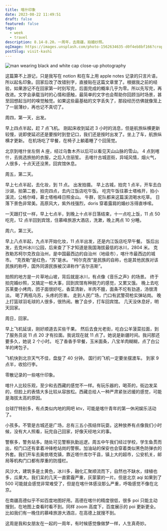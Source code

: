 ```yaml
---
title: 喀什印象
date: 2023-08-22 11:49:51
draft: false
featured: false
tags:
  - week
  - travel
description: 8.14-8.20，一周年，去南疆，拍婚纱照。
ogImage: https://images.unsplash.com/photo-1562634635-d0f4eb8bf166?crop=entropy&cs=tinysrgb&fit=max&fm=jpg&ixid=M3wzNjAwOTd8MHwxfHNlYXJjaHwyMHx8a2FzaGl8ZW58MHwwfHx8MTY5MjY3NjIyNXww&ixlib=rb-4.0.3&q=80&w=1080
postSlug: visit-kashi
---
```


![man wearing black and white cap close-up photography](https://images.unsplash.com/photo-1562634635-d0f4eb8bf166?crop=entropy&cs=tinysrgb&fit=max&fm=jpg&ixid=M3wzNjAwOTd8MHwxfHNlYXJjaHwyMHx8a2FzaGl8ZW58MHwwfHx8MTY5MjY3NjIyNXww&ixlib=rb-4.0.3&q=80&w=1080)

这篇算不上游记，只是我写在 notion 和在车上用 apple notes 记录的只言片语，所以起名印象。回家后改了改错别字，直接贴在这篇文章里了。根据我之前的经验，如果游记不在回家第一时刻写完，后面完成的概率几乎为零。所以先写完，再改进。文字会承载当时的心情和感触，最简单的文字也会帮助你回顾当时场景，甚至回想起当时的嗅觉触觉。如果这些最基础的文字丢失了，那段经历仿佛就像笼上了一层薄纱，再也记不真切了。

周四，第一天，出发。

早上四点半起，赶 7 点飞机。 刚起床收到延迟 3 小时的消息，但是航旅纵横更新较慢，说即使延迟还是要按时到登记口，我们还是按时出发了。坐上了车，航旅纵横才更新。 在机场吃了早餐，在椅子上躺着睡了个回笼觉。

北京到喀什坐左侧 A 座，经过乌鲁木齐以后可以看见天山山脉的雪山。 4 点到喀什，去挑选旅拍的衣服，之后入住丽笙。 去喀什古城逛街，异域风情，烟火气，人很多，十点天还没黑，回宾馆休息。

周五，第二天。

早上七点半起，去化妆，到 11 点。 出发拍摄。 早上古城，拍完 1 点半，开车去白沙湖，拍第二套，拍完四点，去内江饭店吃午饭。 吃完午饭往慕士塔格开，拍小溪流，公格尔峰，慕士塔格峰日照金山。 牛群，驼队都来这篇溪流喝水吃草。 日落下景色非常美。高原风大，紫外线强烈，doris 穿着露肩的婚纱冻得直哆嗦。

一天跟打仗一样，早上七点半，到晚上十点半日落结束，十一点吃上饭，11 点 50 吃完，12 点半回到宾馆，住慕峰旅游大酒店，洗漱，晚上两点 10 分睡。

周六，第三天。

早上八点半起，九点半开始化妆，11 点半出发，还是内江饭店吃早午餐。 饭后出发，去克州冰川公园，后来查了下才知道是我国海拔最低的冰川，2804 米。 克孜勒苏柯尔克孜自治州，是中国最西边的自治州（地级市），喀什市最西边的城市。 “克孜勒”是红色，“苏”是水。 “柯尔克孜”是民族的自称，也是其他民族对该民族的称呼，国外同源民族被汉译称作“吉尔吉斯”。

拍照的地方是一片草地山坡，背后就是冰川，有点像《音乐之声》的场景。 终于拍完婚纱照，又搞定一桩大事，回到宾馆有种脱力的感觉，又累又饿。 晚上去吃苏莱曼小烤肉，团子面很好吃，香菜清新，羊肉不膻，面条不坨有劲道，汤很清淡。 喝了两瓶乌苏，头疼的厉害。 走到人民广场，门口有武警荷枪实弹站岗。 晚上打篮球羽毛球的人很多，很热闹。散了会步，打车回宾馆。 几天没休息好，明天回家。

周日，回家。

早上飞机延误，刚好顺道去买些干果。 然后去食光老街，吃白公羊菠菜拉面，到了服务员说 11 点 20 才有拉面。我说现在就 11 点了。她说是新疆时间。我问那还要多久，她说 2 个小时。 吃了香香手早餐，玉米面条，八宝羊肉糊糊，点了白公羊的烤包子。

飞机快到北京天气不佳，盘旋了 40 分钟。 国行的飞机一定要坐摆渡车。 到家 9 点半，收拾行李。

零散记录的一些喀什印象。

喀什人比较乐观，至少和去西藏的感觉不一样。有玩乐器的，喝茶的，街边发呆的，但脸上的表情大多比较从容放松。西藏总给人一种严肃紧张迟缓的感觉，可能是海拔太高的原因。

台球厅特别多，有点类似内地的网吧 ktv，可能是喀什青年的第一休闲娱乐活动了。

小孩多。不管是古城还是广场，总有三五小孩结伴玩耍。这种放养有点像我们小时候，没有大人照看，玩完自己回家，好像天经地义的事。

警察多，警务站多。随处可见警察执勤巡逻。周五中午我们经过学校，学生鱼贯而出，校门口还有拿着冲锋枪站岗的警察。加油站的保安也会穿着类似黑色防弹衣的外套。我们开车去奥依塔克镇，靠近塔什库尔干县，镇上大的超市，公安机关，邮局等机构门口都有厚重的防撞栏。

风沙大，建筑多是土黄色，冰川多，融化汇聚顺流而下，自然也不缺水，绿植也多，瓜果大。我们呆的几天一直雾霾严重，灰蒙蒙的一片。但是北京 aqi 如果到了 500 可能就会感觉非常难受了，但是在喀什体感没那么严重，呼吸感觉不像在北京。

在南疆高德似乎不如百度地图好用。高德在喀什的精度很低，很多 poi 只能主动搜到，在地图上查看时看不到。同样 zoom 高度下，百度展示的 poi 更新更全。比如我们有一晚住的慕峰旅游大酒店，在高德上就搜不到。

这周是我和女朋友在一起的一周年，有时候感觉像做梦一样，人生真奇妙。
